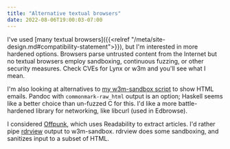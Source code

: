 ```yaml
---
title: "Alternative textual browsers"
date: 2022-08-06T19:00:03-07:00
---
```

I've used [many textual browsers]({{<relref "/meta/site-design.md#compatibility-statement">}}), but I'm interested in more hardened options. Browsers parse untrusted content from the Internet but no textual browsers employ sandboxing, continuous fuzzing, or other security measures. Check CVEs for Lynx or w3m and you'll see what I mean.

I'm also looking at alternatives to [my w3m-sandbox script](https://git.sr.ht/~seirdy/bwrap-scripts/tree/trunk/item/w3m-sandbox) to show HTML emails. Pandoc with `commonmark-raw_html` output is an option; Haskell seems like a better choice than un-fuzzed C for this. I'd like a more battle-hardened library for networking, like libcurl (used in Edbrowse).

I considered [Offpunk](https://sr.ht/~lioploum/offpunk/), which uses Readability to extract articles. I'd rather pipe [rdrview](https://github.com/eafer/rdrview) output to w3m-sandbox. rdrview does some sandboxing, and sanitizes input to a subset of HTML.

